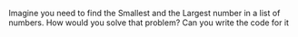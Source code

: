 Imagine you need to find the Smallest and the Largest number in a list of numbers. How would you solve that problem? Can you write the code for it